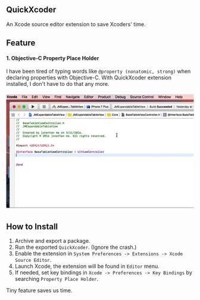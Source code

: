 ## QuickXcoder
An Xcode source editor extension to save Xcoders' time.

## Feature

#### 1. Objective-C Property Place Holder

I have been tired of typing words like ```@property (nonatomic, strong)``` when declaring properties with Objective-C. With QuickXcoder extension installed, I don't have to do that any more.

![image](add_property.gif)

## How to Install
1. Archive and export a package.
2. Run the exported ```QuickXcoder```. (Ignore the crash.)
3. Enable the extension in ```System Preferences -> Extensions -> Xcode Source Editor```.
4. Launch Xcode, the extension will be found in ```Editor``` menu.
5. If needed, set key bindings in ```Xcode -> Preferences -> Key Bindings``` by searching ```Property Place Holder```.

Tiny feature saves us time.
